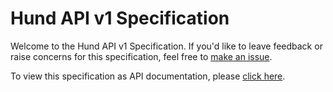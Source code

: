 # Hund API v1 Specification

Welcome to the Hund API v1 Specification. If you'd like to leave feedback or raise concerns for this specification, feel free to [make an issue](https://github.com/hundio/api-specification/issues).

To view this specification as API documentation, please [click here](https://hund.io/help/api).
